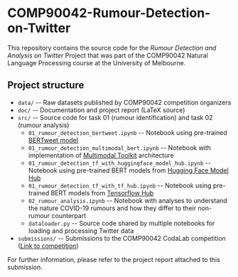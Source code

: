 # COMP90042-Rumour-Detection-on-Twitter

This repository contains the source code for the *Rumour Detection and Analysis on Twitter* Project that was part of the COMP90042 Natural Language Processing course at the University of Melbourne.

## Project structure

* `data/` -- Raw datasets published by COMP90042 competition organizers
* `doc/` -- Documentation and project report (LaTeX source)
* `src/` -- Source code for task 01 (rumour identification) and task 02 (rumour analysis)
    * `01_rumour_detection_bertweet.ipynb` -- Notebook using pre-trained [BERTweet model](https://github.com/VinAIResearch/BERTweet)
    * `01_rumour_detection_multimodal_bert.ipynb` -- Notebook with implementation of [Multimodal Toolkit](https://github.com/georgian-io/Multimodal-Toolkit) architecture
    * `01_rumour_detection_tf_with_huggingface_model_hub.ipynb` -- Notebook using pre-trained BERT models from [Hugging Face Model Hub](https://huggingface.co/models) 
    * `01_rumour_detection_tf_with_tf_hub.ipynb` -- Notebook using pre-trained BERT models from [Tensorflow Hub](https://tfhub.dev)
    * `02_rumour_analysis.ipynb` -- Notebook with analyses to understand the nature COVID-19 rumours and how they differ to their non-rumour counterpart
    * `dataloader.py` -- Source code shared by multiple notebooks for loading and processing Twitter data
* `submissions/` -- Submissions to the COMP90042 CodaLab competition ([Link to competition](https://competitions.codalab.org/competitions/30503))


For further information, please refer to the project report attached to this submission.

